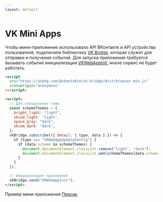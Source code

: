 ```yaml
---
layout: default
---
```


# VK Mini Apps

Чтобы мини-приложение использовало API ВКонтакте и API устройства пользователя, подключите библиотеку [VK Bridge](https://dev.vk.com/bridge/getting-started), которая служит для отправки и получения событий.
Для запуска приложения требуется вызывать событие инициализации [VKWebAppInit](https://dev.vk.com/bridge/VKWebAppInit), иначе сервис не будет работать.

```html
<script
  src="https://unpkg.com/@vkontakte/vk-bridge/dist/browser.min.js"
  crossorigin="anonymous"
></script>

<script>
  // Для определения темы
  const schemeThemes = {
    bright_light: "light",
    vkcom_light: "light",
    space_gray: "dark",
    vkcom_dark: "dark",
  };
  vkBridge.subscribe(({ detail: { type, data } }) => {
    if (type === "VKWebAppUpdateConfig") {
      if (data.scheme in schemeThemes) {
        document.documentElement.classList.remove("light", "dark");
        document.documentElement.classList.add(schemeThemes[data.scheme]);
      }
    }
  });

  // Инициализация приложения
  vkBridge.send("VKWebAppInit");
</script>
```

Пример мини приложения [Персик](https://github.com/sveltevk/pure/blob/main/examples/persik.html).
